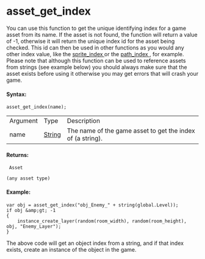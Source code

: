 # asset_get_index

You can use this function to get the unique identifying index for a game
asset from its name. If the asset is not found, the function will return
a value of -1, otherwise it will return the unique index id for the
asset being checked. This id can then be used in other functions as you
would any other index value, like the [ sprite_index
](../Sprites/Sprite_Instance_Variables/sprite_index) or the [
path_index ](../Paths/Path_Variables/path_index) , for example.
Please note that although this function can be used to reference assets
from strings (see example below) you should always make sure that the
asset exists before using it otherwise you may get errors that will
crash your game.

#### Syntax:

``` gml
asset_get_index(name);
```

|          |                                                                           |                                                            |
|----------|---------------------------------------------------------------------------|------------------------------------------------------------|
| Argument | Type                                                                      | Description                                                |
| name     |  [String](../../../../../GameMaker_Language/GML_Overview/Data_Types)  | The name of the game asset to get the index of (a string). |

#### Returns:

``` gml
 Asset

(any asset type)
```

#### Example:

``` gml
var obj = asset_get_index("obj_Enemy_" + string(global.Level));
if obj &amp;gt; -1
{
    instance_create_layer(random(room_width), random(room_height), obj, "Enemy_Layer");
}
```

The above code will get an object index from a string, and if that index
exists, create an instance of the object in the game.

